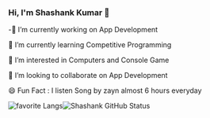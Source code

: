 ### Hi, I'm Shashank Kumar 👋


-🔭 I’m currently working on App Development

🌱 I’m currently learning Competitive Programming

👀 I’m interested in Computers and Console Game

👯 I’m looking to collaborate on App Development

😄 Fun Fact : I listen Song by zayn almost 6 hours everyday

![favorite Langs](https://github-readme-stats.vercel.app/api/top-langs/?username=shashank-kumar-saxena&langs_count=8)![Shashank GitHub Status](https://github-readme-stats.vercel.app/api?username=shashank-kumar-saxena&count_private=true)


